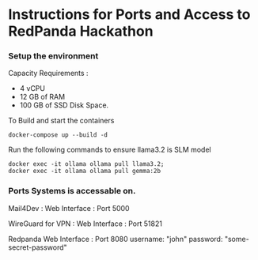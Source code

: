 # Instructions for Ports and Access to RedPanda Hackathon

### Setup the environment

Capacity Requirements : 
  - 4 vCPU 
  - 12 GB of RAM
  - 100 GB of SSD Disk Space.

To Build and start the containers 

```
docker-compose up --build -d
```

Run the following commands to ensure llama3.2 is SLM model 

```
docker exec -it ollama ollama pull llama3.2;
docker exec -it ollama ollama pull gemma:2b

```

### Ports Systems is accessable on.

Mail4Dev : 
  Web Interface : Port 5000


WireGuard for VPN : 
  Web Interface : Port 51821


Redpanda 
  Web Interface : Port 8080 
  username: "john"
  password: "some-secret-password"

